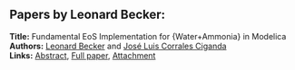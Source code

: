 <h2>Papers by Leonard Becker:</h2>
<p>
<b>Title:</b> Fundamental EoS Implementation for {Water+Ammonia} in Modelica<br />
<b>Authors:</b> <a href="../authors/author_21.html">Leonard Becker</a> and <a href="../authors/author_56.html">José Luis Corrales Ciganda</a><br />
<b>Links:</b> <a href="../abstracts/abstract_69.pdf">Abstract</a>, <a href="../submissions/ecp15118647_BeckerCorralesciganda.pdf">Full paper</a>, <a href="../attachments/attachment_69.zip">Attachment</a>
</p>